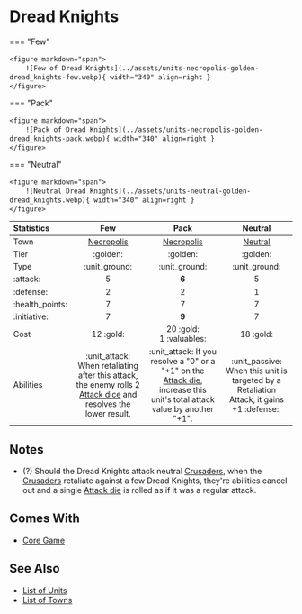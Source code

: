 # Dread Knights

=== "Few"

    <figure markdown="span">
        ![Few of Dread Knights](../assets/units-necropolis-golden-dread_knights-few.webp){ width="340" align=right }
    </figure>

=== "Pack"

    <figure markdown="span">
        ![Pack of Dread Knights](../assets/units-necropolis-golden-dread_knights-pack.webp){ width="340" align=right }
    </figure>

=== "Neutral"

    <figure markdown="span">
        ![Neutral Dread Knights](../assets/units-neutral-golden-dread_knights.webp){ width="340" align=right }
    </figure>


| Statistics | Few | Pack | Neutral |
| :--- | :---: | :---: | :---: |
| Town | [Necropolis](../towns/necropolis.md) | [Necropolis](../towns/necropolis.md) | [Neutral](../towns/neutral.md) |
| Tier | :golden: | :golden: | :golden: |
| Type | :unit_ground: | :unit_ground: | :unit_ground: |
| :attack: | 5 | **6** | 5 |
| :defense: | 2 | 2 | 1 |
| :health_points: | 7 | 7 | 7 |
| :initiative: | 7 | **9** | 7 |
| Cost | 12 :gold: | 20 :gold:<br>1 :valuables: | 18 :gold: |
| Abilities | :unit_attack: When retaliating after this attack, the enemy rolls 2 [Attack dice](../dice.md#attack-die) and resolves the lower result. | :unit_attack: If you resolve a "0" or a "+1" on the [Attack die](../dice.md#attack-die), increase this unit's total attack value by another "+1". | :unit_passive: When this unit is targeted by a Retaliation Attack, it gains +1 :defense:. |


## Notes

- (?) Should the Dread Knights attack neutral [Crusaders](../units/crusaders.md), when the [Crusaders](../units/crusaders.md) retaliate against a few Dread Knights, they're abilities cancel out and a single [Attack die](../dice.md#attack-die) is rolled as if it was a regular attack.


## Comes With

- [Core Game](../content.md)


## See Also

- [List of Units](index.md)
- [List of Towns](../towns/index.md)